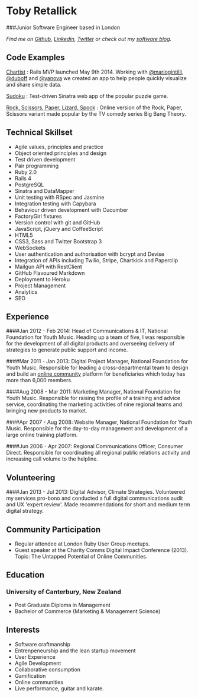 Toby Retallick
==============

###Junior Software Engineer based in London

*Find me on [Github](http://www.github.com/tobyretal), [Linkedin](http://uk.linkedin.com/in/tobyret/), [Twitter](http://www.twitter.com/tobyret) or check out my [software blog](http://digitalmaker.ghost.io).*


Code Examples
-------------

[Chartist](https://github.com/chartist/chartist) 
: Rails MVP launched May 9th 2014. Working with [@mariogintilli](https://github.com/mariogintili), [@duboff](https://github.com/duboff) and [@yanova](https://github.com/yan0va) we created an app to help people quickly visualize and share simple data.

[Sudoku](https://github.com/TobyRet/Sudoku-Online-Version) 
: Test-driven Sinatra web app of the popular puzzle game.

[Rock, Scissors, Paper, Lizard, Spock](https://github.com/TobyRet/RockPaperScissorsLizardSpock) 
: Online version of the Rock, Paper, Scissors variant made popular by the TV comedy series Big Bang Theory.

Technical Skillset
------------------

  - Agile values, principles and practice
  - Object­ oriented principles and design
  - Test­ driven development
  - Pair programming
  - Ruby 2.0
  - Rails 4
  - PostgreSQL
  - Sinatra and DataMapper
  - Unit testing with RSpec and Jasmine
  - Integration testing with Capybara
  - Behaviour driven development with Cucumber
  - FactoryGirl fixtures 
  - Version control with git and GitHub
  - JavaScript, jQuery and CoffeeScript
  - HTML5
  - CSS3, Sass and Twitter Bootstrap 3
  - WebSockets
  - User authentication and authorisation with bcrypt and Devise
  - Integration of APIs including Twilio, Stripe, Chartkick and Paperclip
  - Mailgun API with RestClient
  - GitHub Flavoured Markdown
  - Deployment to Heroku
  - Project Management
  - Analytics
  - SEO


Experience
----------

####Jan 2012 - Feb 2014: Head of Communications &amp; IT, National Foundation for Youth Music.
Heading up a team of five, I was responsible for the development of all digital products and overseeing delivery of strategies to generate public support and income. 

####Mar 2011 - Jan 2013: Digital Project Manager, National Foundation for Youth Music.
Responsible for leading a cross-departmental team to design and build an [online community](http://network.youthmusic.org.uk) platform for beneficiaries which today has more than 6,000 members. 

####Aug 2008 - Mar 2011: Marketing Manager, National Foundation for Youth Music.
Responsible for raising the profile of a training and advice service, coordinating the marketing activities of nine regional teams and bringing new products to market.

####Apr 2007 - Aug 2008: Website Manager, National Foundation for Youth Music.
Responsible for the day-to-day management and development of a large online training platform.

####Jun 2006 - Apr 2007: Regional Communications Officer, Consumer Direct.
Responsible for coordinating all regional public relations activity and increasing call volume to the helpline.


Volunteering
------------

####Jan 2013 - Jul 2013: Digital Advisor, Climate Strategies.
Volunteered my services pro-bono and conducted a full digital communications audit and UX 'expert review'. Made recommendations for short and medium term digital strategy.
                

Community Participation
-----------------------

- Regular attendee at London Ruby User Group meetups.
- Guest speaker at the Charity Comms Digital Impact Conference (2013). Topic: The Untapped Potential of Online Communities.


Education
---------

### University of Canterbury, New Zealand
- Post Graduate Diploma in Management
- Bachelor of Commerce (Marketing & Management Science)


Interests
---------

- Software craftmanship
- Entrenpeneurship and the lean startup movement
- User Experience
- Agile Development
- Collaborative consumption
- Gamification
- Online communities
- Live performance, guitar and karate.

